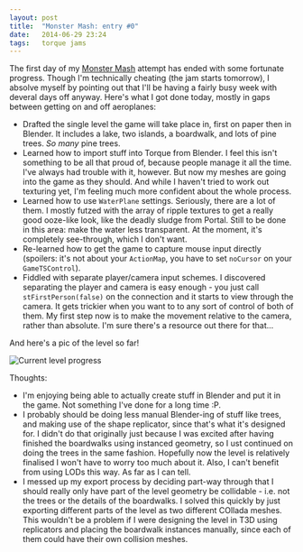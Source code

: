 ```yaml
---
layout: post
title:  "Monster Mash: entry #0"
date:   2014-06-29 23:24
tags:   torque jams
---
```


The first day of my [Monster Mash][] attempt has ended with some fortunate progress.
Though I'm technically cheating (the jam starts tomorrow), I absolve myself by pointing out that I'll be having a fairly busy week with deveral days off anyway.
Here's what I got done today, mostly in gaps between getting on and off aeroplanes:

 * Drafted the single level the game will take place in, first on paper then in Blender.
   It includes a lake, two islands, a boardwalk, and lots of pine trees.
   _So many_ pine trees.
 * Learned how to import stuff into Torque from Blender.
   I feel this isn't something to be all that proud of, because people manage it all the time.
   I've always had trouble with it, however.
   But now my meshes are going into the game as they should.
   And while I haven't tried to work out texturing yet, I'm feeling much more confident about the whole process.
 * Learned how to use `WaterPlane` settings.
   Seriously, there are a lot of them.
   I mostly futzed with the array of ripple textures to get a really good ooze-like look, like the deadly sludge from Portal.
   Still to be done in this area: make the water less transparent.
   At the moment, it's completely see-through, which I don't want.
 * Re-learned how to get the game to capture mouse input directly (spoilers: it's not about your `ActionMap`, you have to set `noCursor` on your `GameTSControl`).
 * Fiddled with separate player/camera input schemes.
   I discovered separating the player and camera is easy enough - you just call `stFirstPerson(false)` on the connection and it starts to view through the camera.
   It gets trickier when you want to to any sort of control of both of them.
   My first step now is to make the movement relative to the camera, rather than absolute.
   I'm sure there's a resource out there for that...

And here's a pic of the level so far!

![Current level progress](http://i.imgur.com/YuYYyNf.png)

Thoughts:

 * I'm enjoying being able to actually create stuff in Blender and put it in the game.
   Not something I've done for a long time :P.
 * I probably should be doing less manual Blender-ing of stuff like trees, and making use of the shape replicator, since that's what it's designed for.
   I didn't do that originally just because I was excited after having finished the boardwalks using instanced geometry, so I ust continued on doing the trees in the same fashion.
   Hopefully now the level is relatively finalised I won't have to worry too much about it.
   Also, I can't benefit from using LODs this way.
	As far as I can tell.
 * I messed up my export process by deciding part-way through that I should really only have part of the level geometry be collidable - i.e. not the trees or the details of the boardwalks.
   I solved this quickly by just exporting different parts of the level as two different COllada meshes.
   This wouldn't be a problem if I were designing the level in T3D using replicators and placing the boardwalk instances manually, since each of them could have their own collision meshes.

[Monster Mash]: http://itch.io/jams/monster-mash

